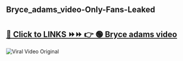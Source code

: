 
 ## Bryce_adams_video-Only-Fans-Leaked

# <h2><a href="https://clipsfans.com/Bryce_adams_video&ref=git">🔗 Click to LINKS ⏩⏩ 👉 🟢 Bryce adams video </a></h2>

<a href="https://clipsfans.com/Bryce_adams_video&ref=git" rel="nofollow" data-target="animated-image.originalLink"><img src="https://i.ibb.co.com/xMMVF88/686577567.gif" alt="Viral Video Original" style="max-width: 100%; display: inline-block;" data-target="animated-image.originalImage"></a>
